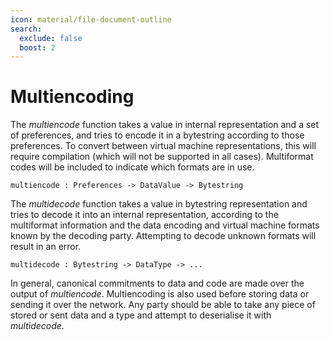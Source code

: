 ```yaml
---
icon: material/file-document-outline
search:
  exclude: false
  boost: 2
---
```


# Multiencoding

The _multiencode_ function takes a value in internal representation and a set of preferences, and tries to encode it in a bytestring according to those preferences. To convert between virtual machine representations, this will require compilation (which will not be supported in all cases). Multiformat codes will be included to indicate which formats are in use.

```juvix
multiencode : Preferences -> DataValue -> Bytestring
```

The _multidecode_ function takes a value in bytestring representation and tries to decode it into an internal representation, according to the multiformat information and the data encoding and virtual machine formats known by the decoding party. Attempting to decode unknown formats will result in an error.

```juvix
multidecode : Bytestring -> DataType -> ...
```

In general, canonical commitments to data and code are made over the output of _multiencode_. Multiencoding is also used before storing data or sending it over the network. Any party should be able to take any piece of stored or sent data and a type and attempt to deserialise it with _multidecode_.